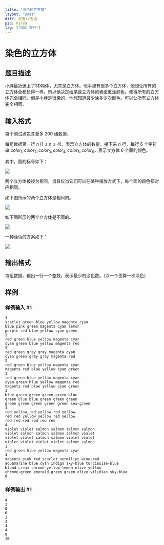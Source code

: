 ```yaml
---
title: "染色的立方体"
layout: "post"
diff: 提高+/省选-
pid: P1780
tag: ['NOI 导刊']
---
```

# 染色的立方体
## 题目描述

小胖最近迷上了3D物体，尤其是立方体。他手里有很多个立方体，他想让所有的立方体全都长得一样，所以他决定给某些立方体的表面重涂颜色，使得所有的立方体完全相同。但是小胖是很懒的，他想知道最少涂多少次颜色，可以让所有立方体完全相同。

## 输入格式

每个测试点包含至多 $200$ 组数据。

每组数据第一行 $n\ (1≤n≤4)$，表示立方体的数量，接下来 $n$ 行，每行 $6$ 个字符串 $\mathit{color}_1,\allowbreak\mathit{color}_2,\allowbreak\mathit{color}_3,\allowbreak\mathit{color}_4,\allowbreak\mathit{color}_5,\allowbreak\mathit{color}_6$，表示立方体 $6$ 个面的颜色。

其中，面的标号如下：

![](https://cdn.luogu.com.cn/upload/image_hosting/xlfu6oe0.png)

两个立方体被视为相同，当且仅当它们可以在某种摆放方式下，每个面的颜色都对应相同。

如下图所示的两个立方体是相同的。

![](https://cdn.luogu.com.cn/upload/image_hosting/equmi6mp.png)

如下图所示的两个立方体是不同的。

![](https://cdn.luogu.com.cn/upload/image_hosting/jqp05oyq.png)

一种涂色的方案如下：
 
![](https://cdn.luogu.com.cn/upload/image_hosting/mewvgalo.png)

## 输出格式

每组数据，输出一行一个整数，表示最少的涂色数。（涂一个面算一次涂色）

## 样例

### 样例输入 #1
```
3
scarlet green blue yellow magenta cyan
blue pink green magenta cyan lemon
purple red blue yellow cyan green
2
red green blue yellow magenta cyan
cyan green blue yellow magenta red
2
red green gray gray magenta cyan
cyan green gray gray magenta red
2
red green blue yellow magenta cyan
magenta red blue yellow cyan green
3
red green blue yellow magenta cyan
cyan green hlue yellow magenta red
magenta red blue yellow cyan green
3
blue green green green green blue
green blue blue green green green
green green green green green sea-green
3
red yellow red yellow red yellow
red red yellow yellow red yellow
red red red red red red
4
violet violet salmon salmon salmon salmon
violet salmon salmon salmon salmon violet
violet violet salmon salmon violet violet
violet violet violet violet salmon salmon
1
red green hlue yellow magenta cyan
4
magenta pink red scarlet vermilion wine-red
aquamarine blue cyan indigo sky-blue turciuoise-blue
blond cream chrome-yellow lemon olive yellow
chrome-green emerald-green green olive vilidian sky-blue
0
```
### 样例输出 #1
```
4
2
0
0
2
3
4
4
0
16
```
